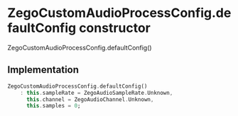


# ZegoCustomAudioProcessConfig.defaultConfig constructor







ZegoCustomAudioProcessConfig.defaultConfig()





## Implementation

```dart
ZegoCustomAudioProcessConfig.defaultConfig()
    : this.sampleRate = ZegoAudioSampleRate.Unknown,
      this.channel = ZegoAudioChannel.Unknown,
      this.samples = 0;
```







